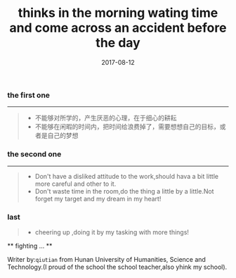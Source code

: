 ﻿---
layout: post
title: "thinks in the morning wating time and come across an accident before the day"
date: 2017-08-12
description: "important for lives"
tag: thinks
---

### the first one 

------

> * 不能够对所学的，产生厌恶的心理，在于细心的耕耘
> * 不能够在闲暇的时间内，把时间给浪费掉了，需要想想自己的目标，或者是自己的梦想

### the second one

------

> * Don't have a disliked attitude to the work,should hava a bit little more careful and other to it.
> * Don't waste time in the room,do the thing a little by a little.Not forget my target and my dream in my heart!


### last
> * cheering up ,doing it by my tasking with more things!

** fighting ...  **

Writer by:`qiutian` from Hunan University of Humanities, Science and Technology.(I proud of the school the school teacher,also yhink  my school).
  


